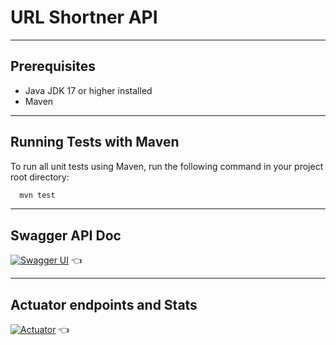 # URL Shortner API

----

## Prerequisites

- Java JDK 17 or higher installed
- Maven

---

## Running Tests with Maven

To run all unit tests using Maven, run the following command in your project root directory:

```bash
  mvn test  
```

---
## Swagger API Doc
[![Swagger UI](https://img.shields.io/badge/Swagger-UI-green)](http://localhost:8082/swagger-ui/index.html) 👈

---

## Actuator endpoints and Stats
[![Actuator](https://img.shields.io/badge/Actuator-Endpoint-blue)](http://localhost:8082/actuator) 👈
